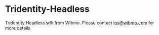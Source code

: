 # Tridentity-Headless

Tridentity Headless sdk from Wibmo. Please contact ios@wibmo.com for more details.



